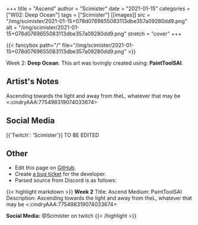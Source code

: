 +++
title =       "Ascend"
author =      "Scimister"
date =        "2021-01-15"
categories =  ["W02: Deep Ocean"]
tags =        ["Scimister"]
[[images]]
                      src = "/img/scimister/2021-01-15+078d0769655083113dbe357a09280dd9.png"
                      alt = "/img/scimister/2021-01-15+078d0769655083113dbe357a09280dd9.png"
                      stretch = "cover"
+++


{{< fancybox path="/" file="/img/scimister/2021-01-15+078d0769655083113dbe357a09280dd9.png" >}}


Week 2: **Deep Ocean**. This art was lovingly created using: **PaintToolSAI**.

## Artist's Notes

Ascending towards the light and away from theL, whatever that may be <:cindryAAA:775498319074033674>

## Social Media

[{'Twitch': 'Scimister'}] TO BE EDITED

## Other

- Edit this page on [GitHub](https://github.com/teaminkling/web-refresh/edit/main/blog/content/blog/scimister-week-2-17d4.md).
- Create [a bug ticket](https://github.com/teaminkling/web-refresh/issues/new?assignees=&labels=bug&template=problem-report.md&title=) for the developer.
- Parsed source from Discord is as follows:

{{< highlight markdown >}}
**Week 2**
Title: Ascend
Medium: PaintToolSAI
Description: Ascending towards the light and away from theL, whatever that may be <:cindryAAA:775498319074033674> 

**Social Media:** @Scimister on twitch
{{< /highlight >}}